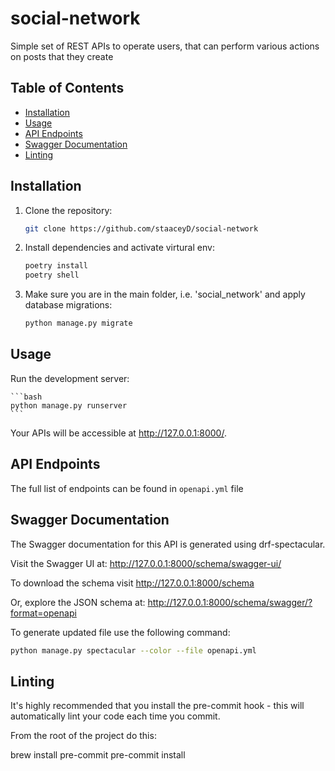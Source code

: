 # social-network
Simple set of REST APIs to operate users, that can perform various actions on posts that they create

## Table of Contents

- [Installation](#installation)
- [Usage](#usage)
- [API Endpoints](#api-endpoints)
- [Swagger Documentation](#swagger-documentation)
- [Linting](#linting)

## Installation

1. Clone the repository:

   ```bash
   git clone https://github.com/staaceyD/social-network
   ```

2. Install dependencies and activate virtural env:

    ```bash
    poetry install
    poetry shell
    ```

3. Make sure you are in the main folder, i.e. 'social_network' and apply database migrations:
    
    ```bash
    python manage.py migrate
    ```

## Usage

Run the development server:
    
    ```bash
    python manage.py runserver
    ```

Your APIs will be accessible at http://127.0.0.1:8000/.

## API Endpoints

The full list of endpoints can be found in `openapi.yml` file

## Swagger Documentation

The Swagger documentation for this API is generated using drf-spectacular.

Visit the Swagger UI at: http://127.0.0.1:8000/schema/swagger-ui/

To download the schema visit http://127.0.0.1:8000/schema

Or, explore the JSON schema at: http://127.0.0.1:8000/schema/swagger/?format=openapi

To generate updated file use the following command:

```bash
python manage.py spectacular --color --file openapi.yml
```

## Linting

It's highly recommended that you install the pre-commit hook - this will
automatically lint your code each time you commit.

From the root of the project do this:

brew install pre-commit
pre-commit install